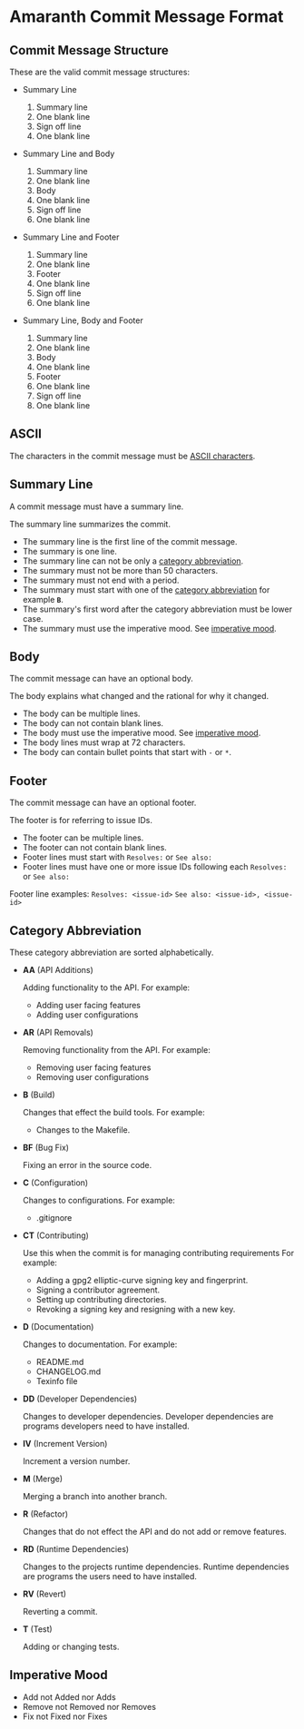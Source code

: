 # Amaranth Commit Message Format

## Commit Message Structure

These are the valid commit message structures:

- Summary Line
    1. Summary line
    2. One blank line
    3. Sign off line
    4. One blank line

- Summary Line and Body
    1. Summary line
    2. One blank line
    3. Body
    4. One blank line
    5. Sign off line
    6. One blank line

- Summary Line and Footer
    1. Summary line
    2. One blank line
    3. Footer
    4. One blank line
    5. Sign off line
    6. One blank line

- Summary Line, Body and Footer
    1. Summary line
    2. One blank line
    3. Body
    4. One blank line
    5. Footer
    6. One blank line
    7. Sign off line
    8. One blank line

## ASCII

The characters in the commit message must be [ASCII characters][ascii].

[ascii]: <https://en.wikipedia.org/wiki/ASCII#Character_set>

## Summary Line

A commit message must have a summary line.

The summary line summarizes the commit.

- The summary line is the first line of the commit message.
- The summary is one line.
- The summary line can not be only a [category abbreviation](#category-abbreviation).
- The summary must not be more than 50 characters.
- The summary must not end with a period.
- The summary must start with one of the [category abbreviation](#category-abbreviation) for example **`B`**.
- The summary's first word after the category abbreviation must be lower case.
- The summary must use the imperative mood.  See [imperative mood](#imperative-mood).

## Body

The commit message can have an optional body.

The body explains what changed and the rational for why it changed.

- The body can be multiple lines.
- The body can not contain blank lines.
- The body must use the imperative mood.  See [imperative mood](#imperative-mood).
- The body lines must wrap at 72 characters.
- The body can contain bullet points that start with `-` or `*`.

## Footer

The commit message can have an optional footer.

The footer is for referring to issue IDs.

- The footer can be multiple lines.
- The footer can not contain blank lines.
- Footer lines must start with `Resolves:` or `See also:`
- Footer lines must have one or more issue IDs following each `Resolves:` or `See also:`

Footer line examples:
`Resolves: <issue-id>`
`See also: <issue-id>, <issue-id>`

## Category Abbreviation

These category abbreviation are sorted alphabetically.

- **AA** (API Additions)

    Adding functionality to the API.  For example:

    - Adding user facing features
    - Adding user configurations

- **AR** (API Removals)

    Removing functionality from the API. For example:

    - Removing user facing features
    - Removing user configurations

- **B** (Build)

    Changes that effect the build tools.  For example:

    - Changes to the Makefile.

- **BF** (Bug Fix)

    Fixing an error in the source code.

- **C** (Configuration)

    Changes to configurations.  For example:

    - .gitignore

- **CT** (Contributing)

    Use this when the commit is for managing contributing requirements  For example:

    - Adding a gpg2 elliptic-curve signing key and fingerprint.
    - Signing a contributor agreement.
    - Setting up contributing directories.
    - Revoking a signing key and resigning with a new key.

- **D** (Documentation)

    Changes to documentation.  For example:

    - README.md
    - CHANGELOG.md
    - Texinfo file

- **DD** (Developer Dependencies)

    Changes to developer dependencies.  Developer dependencies are
    programs developers need to have installed.

- **IV** (Increment Version)

    Increment a version number.

- **M** (Merge)

    Merging a branch into another branch.

- **R** (Refactor)

    Changes that do not effect the API and do not add or remove features.

- **RD** (Runtime Dependencies)

    Changes to the projects runtime dependencies.  Runtime dependencies
    are programs the users need to have installed.

- **RV** (Revert)

    Reverting a commit.

- **T** (Test)

    Adding or changing tests.

## Imperative Mood

- Add not Added nor Adds
- Remove not Removed nor Removes
- Fix not Fixed nor Fixes
